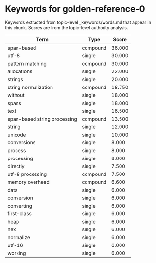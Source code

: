 # Keywords for golden-reference-0

Keywords extracted from topic-level _keywords/words.md that appear in this chunk.
Scores are from the topic-level authority analysis.

| Term | Type | Score |
|------|------|-------|
| span-based | compound | 36.000 |
| utf-8 | single | 30.000 |
| pattern matching | compound | 30.000 |
| allocations | single | 22.000 |
| strings | single | 20.000 |
| string normalization | compound | 18.750 |
| without | single | 18.000 |
| spans | single | 18.000 |
| text | single | 16.500 |
| span-based string processing | compound | 13.500 |
| string | single | 12.000 |
| unicode | single | 10.000 |
| conversions | single | 8.000 |
| process | single | 8.000 |
| processing | single | 8.000 |
| directly | single | 7.500 |
| utf-8 processing | compound | 7.500 |
| memory overhead | compound | 6.600 |
| data | single | 6.000 |
| conversion | single | 6.000 |
| converting | single | 6.000 |
| first-class | single | 6.000 |
| heap | single | 6.000 |
| hex | single | 6.000 |
| normalize | single | 6.000 |
| utf-16 | single | 6.000 |
| working | single | 6.000 |
